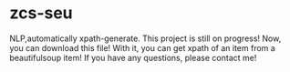 # zcs-seu
NLP,automatically xpath-generate.
This project is still on progress!
Now, you can download this file! With it, you can get xpath of an item from a beautifulsoup item!
If you have any questions, please contact me!

